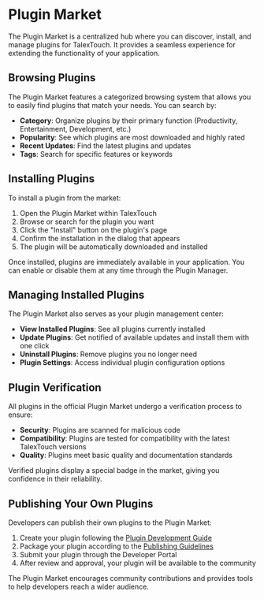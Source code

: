 # Plugin Market

The Plugin Market is a centralized hub where you can discover, install, and manage plugins for TalexTouch. It provides a seamless experience for extending the functionality of your application.

## Browsing Plugins

The Plugin Market features a categorized browsing system that allows you to easily find plugins that match your needs. You can search by:

- **Category**: Organize plugins by their primary function (Productivity, Entertainment, Development, etc.)
- **Popularity**: See which plugins are most downloaded and highly rated
- **Recent Updates**: Find the latest plugins and updates
- **Tags**: Search for specific features or keywords

## Installing Plugins

To install a plugin from the market:

1. Open the Plugin Market within TalexTouch
2. Browse or search for the plugin you want
3. Click the "Install" button on the plugin's page
4. Confirm the installation in the dialog that appears
5. The plugin will be automatically downloaded and installed

Once installed, plugins are immediately available in your application. You can enable or disable them at any time through the Plugin Manager.

## Managing Installed Plugins

The Plugin Market also serves as your plugin management center:

- **View Installed Plugins**: See all plugins currently installed
- **Update Plugins**: Get notified of available updates and install them with one click
- **Uninstall Plugins**: Remove plugins you no longer need
- **Plugin Settings**: Access individual plugin configuration options

## Plugin Verification

All plugins in the official Plugin Market undergo a verification process to ensure:

- **Security**: Plugins are scanned for malicious code
- **Compatibility**: Plugins are tested for compatibility with the latest TalexTouch versions
- **Quality**: Plugins meet basic quality and documentation standards

Verified plugins display a special badge in the market, giving you confidence in their reliability.

## Publishing Your Own Plugins

Developers can publish their own plugins to the Plugin Market:

1. Create your plugin following the [Plugin Development Guide](../plugins/introduction.md)
2. Package your plugin according to the [Publishing Guidelines](../plugins/config/manifest.md)
3. Submit your plugin through the Developer Portal
4. After review and approval, your plugin will be available to the community

The Plugin Market encourages community contributions and provides tools to help developers reach a wider audience.
